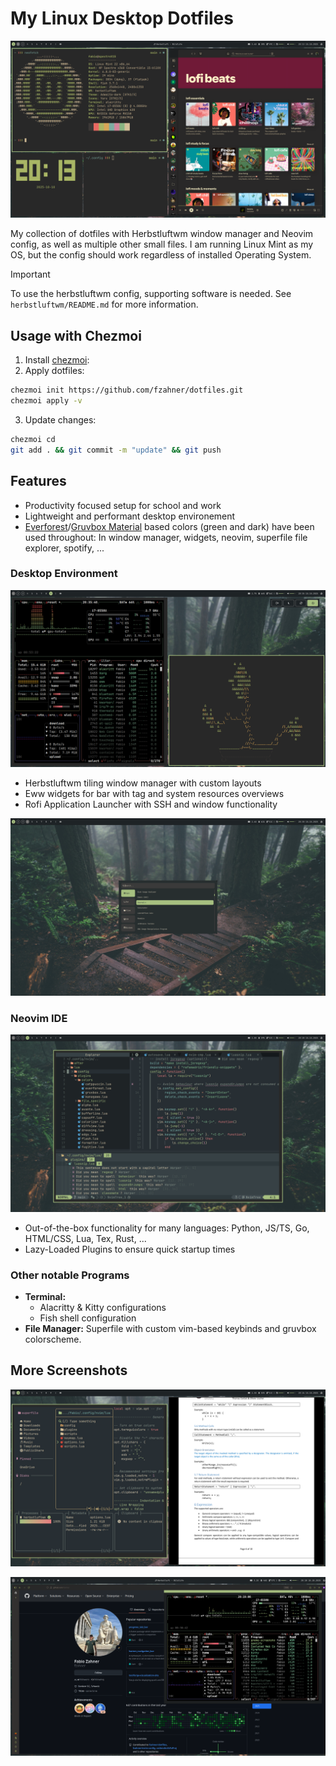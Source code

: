 # My Linux Desktop Dotfiles

![Screenshot Neofetch/Spotify](./screenshots/spotify.png)

My collection of dotfiles with Herbstluftwm window manager and Neovim config, as well as multiple other small files. I am running Linux Mint as my OS, but the config should work regardless of installed Operating System.

> [!IMPORTANT]
> To use the herbstluftwm config, supporting software is needed. See `herbstluftwm/README.md` for more information.

## Usage with Chezmoi

1. Install [chezmoi](https://www.chezmoi.io/):
2. Apply dotfiles:

```bash
chezmoi init https://github.com/fzahner/dotfiles.git
chezmoi apply -v
```

3. Update changes:

```bash
chezmoi cd
git add . && git commit -m "update" && git push
```

## Features

- Productivity focused setup for school and work
- Lightweight and performant desktop environement
- [Everforest](https://github.com/sainnhe/everforest)/[Gruvbox Material](https://github.com/sainnhe/gruvbox-material) based colors (green and dark) have been used throughout: In window manager, widgets, neovim, superfile file explorer, spotify, ...

### Desktop Environment

![Screenshot Powermenu](./screenshots/powermenu.png)

- Herbstluftwm tiling window manager with custom layouts
- Eww widgets for bar with tag and system resources overviews
- Rofi Application Launcher with SSH and window functionality

![Screenshot Rofi](./screenshots/rofi.png)

### Neovim IDE

![Screenshot Neovim](./screenshots/nvim.png)

- Out-of-the-box functionality for many languages: Python, JS/TS, Go, HTML/CSS, Lua, Tex, Rust, ...
- Lazy-Loaded Plugins to ensure quick startup times

### Other notable Programs

- **Terminal:**
  - Alacritty & Kitty configurations
  - Fish shell configuration
- **File Manager:** Superfile with custom vim-based keybinds and gruvbox colorscheme.

## More Screenshots

![Screenshot File Manager](./screenshots/filemanager.png)

![Screenshot Web](./screenshots/web.png)

